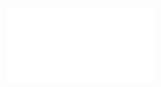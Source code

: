<embed src="../../../../../../plugins/collection-manager/user/association-fields/sub-form/index.md"></embed>
